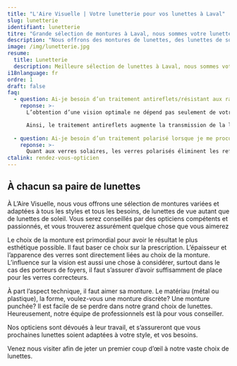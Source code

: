 ```yaml
---
title: "L'Aire Visuelle | Votre lunetterie pour vos lunettes à Laval"
slug: lunetterie
identifiant: lunetterie
titre: "Grande sélection de montures à Laval, nous sommes votre lunetterie"
description: "Nous offrons des montures de lunettes, des lunettes de soleils, des lunettes de prescription et des verres de contact."
image: /img/lunetterie.jpg
resume:
  title: Lunetterie
  description: Meilleure sélection de lunettes à Laval, nous sommes votre lunetterie
i18nlanguage: fr
ordre: 1
draft: false
faq: 
  - question: Ai-je besoin d’un traitement antireflets/résistant aux rayures lorsque je me procure des verres correcteurs ?
    reponse: >-
      L’obtention d’une vision optimale ne dépend pas seulement de votre prescription en lunettes; les différents traitements maintenant offerts maximiseront le rendement des verres correcteurs en augmentant leur transparence, vous procurant une image aussi naturelle que possible. 

      Ainsi, le traitement antireflets augmente la transmission de la lumière et élimine les reflets sur la surface des verres. Votre regard est ainsi mis en valeur. Il aide également à diminuer la fatigue visuelle.
 
  - question: Ai-je besoin d’un traitement polarisé lorsque je me procure une lunette solaire ?
    reponse: >-
      Quant aux verres solaires, les verres polarisés éliminent les reflets nuisibles émis par les objets ou les surfaces réfléchissantes auxquelles nous sommes exposés tous les jours. Ils sont donc fortement recommandés!
ctalink: rendez-vous-opticien
---
```


## À chacun sa paire de lunettes

À L’Aire Visuelle, nous vous offrons une sélection de montures variées et adaptées à tous les styles et tous les besoins, de lunettes de vue autant que de lunettes de soleil. Vous serez conseillés par des opticiens compétents et passionnés, et vous trouverez assurément quelque chose que vous aimerez

Le choix de la monture est primordial pour avoir le résultat le plus esthétique possible.  Il faut baser ce choix sur la prescription.  L’épaisseur et l’apparence des verres sont directement liées au choix de la monture.  L’influence sur la vision est aussi une chose à considérer, surtout dans le cas des porteurs de foyers, il faut s’assurer d’avoir suffisamment de place pour les verres correcteurs.

À part l’aspect technique, il faut aimer sa monture.  Le matériau (métal ou plastique), la forme,  voulez-vous une monture discrète? Une monture punchée?  Il est facile de se perdre dans notre grand choix de lunettes.  Heureusement, notre équipe de professionnels est là pour vous conseiller. 

Nos opticiens sont dévoués à leur travail, et s’assureront que vous prochaines lunettes soient adaptées à votre style, et vos besoins.

Venez nous visiter afin de jeter un premier coup d’œil à notre vaste choix de lunettes.
